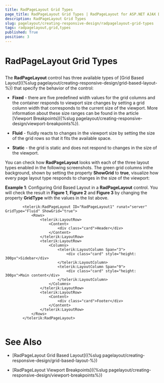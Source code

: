 ```yaml
---
title: RadPageLayout Grid Types
page_title: RadPageLayout Grid Types | RadPageLayout for ASP.NET AJAX Documentation
description: RadPageLayout Grid Types
slug: pagelayout/creating-responsive-design/radpagelayout-grid-types
tags: radpagelayout,grid,types
published: True
position: 3
---
```


# RadPageLayout Grid Types



## 

The **RadPageLayout** control has three available types of [Grid Based Layout]({%slug pagelayout/creating-responsive-design/grid-based-layout-%}) that specify the behavior of the control:

* **Fixed** - there are five predefined width values for the grid columns and the container responds to viewport size changes by setting a grid column width that corresponds to the current size of the viewport. More information about these size ranges can be found in the article [Viewport Breakpoints]({%slug pagelayout/creating-responsive-design/viewport-breakpoints%}).

* **Fluid** - fluidly reacts to changes in the viewport size by setting the size of the grid rows so that it fits the available space.

* **Static** - the grid is static and does not respond to changes in the size of the viewport.

You can check how **RadPageLayout** looks with each of the three layout types enabled in the following screenshots. The green grid columns inthe background, shown by setting the property **ShowGrid** to **true**, visualize how every page layout type responds to changes in the size of the viewport:



**Example 1**: Configuring Grid Based Layout in a **RadPageLayout** control. You will check the result in **Figure 1**, **Figure 2** and **Figure 3** by changing the property **GridType** with the values in the list above.

````ASPNET
	    <telerik:RadPageLayout ID="RadPageLayout1" runat="server" GridType="Fluid" ShowGrid="true">
	        <Rows>
	            <telerik:LayoutRow>
	                <Content>
	                    <div class="card">Header</div>
	                </Content>
	            </telerik:LayoutRow>
	            <telerik:LayoutRow>
	                <Columns>
	                    <telerik:LayoutColumn Span="3">
	                        <div class="card" style="height: 300px">Sidebar</div>
	                    </telerik:LayoutColumn>
	                    <telerik:LayoutColumn Span="9">
	                        <div class="card" style="height: 300px">Main content</div>
	                    </telerik:LayoutColumn>
	                </Columns>
	            </telerik:LayoutRow>
	            <telerik:LayoutRow>
	                <Content>
	                    <div class="card">Footer</div>
	                </Content>
	            </telerik:LayoutRow>
	        </Rows>
	    </telerik:RadPageLayout>
	
````



# See Also

 * [RadPageLayout Grid Based Layout]({%slug pagelayout/creating-responsive-design/grid-based-layout-%})

 * [RadPageLayout Viewport Breakpoints]({%slug pagelayout/creating-responsive-design/viewport-breakpoints%})

